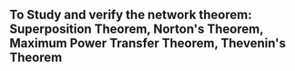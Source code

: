 ## To Study and verify the network theorem: Superposition Theorem, Norton's Theorem, Maximum Power Transfer Theorem, Thevenin's Theorem
 